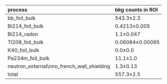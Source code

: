 | **process**                                    | **bkg counts in ROI** |
|:-----------------------------------------------|:----------------------|
| bb\_foil\_bulk                                 | 543.3±2.3             |
| Bi214\_foil\_bulk                              | 0.4213±0.005          |
| Bi214\_radon                                   | 1.1±0.047             |
| Tl208\_foil\_bulk                              | 0.06084±0.00095       |
| K40\_foil\_bulk                                | 0.0±0.0               |
| Pa234m\_foil\_bulk                             | 11.1±1.0              |
| neutron\_external\nno\_french\_wall\_shielding | 1.3±0.13              |
| total                                          | 557.3±2.5             |
